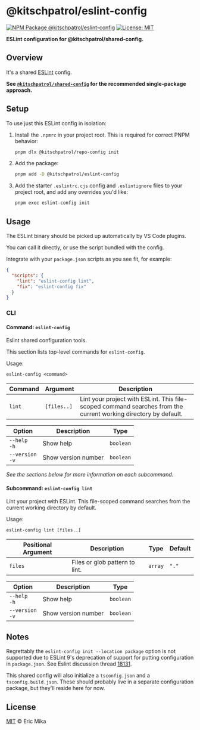<!--+ Warning: Content inside HTML comment blocks was generated by mdat and may be overwritten. +-->

<!-- title -->

# @kitschpatrol/eslint-config

<!-- /title -->

<!-- badges -->

[![NPM Package @kitschpatrol/eslint-config](https://img.shields.io/npm/v/@kitschpatrol/eslint-config.svg)](https://npmjs.com/package/@kitschpatrol/eslint-config)
[![License: MIT](https://img.shields.io/badge/License-MIT-yellow.svg)](https://opensource.org/licenses/MIT)

<!-- /badges -->

<!-- description -->

**ESLint configuration for @kitschpatrol/shared-config.**

<!-- /description -->

## Overview

It's a shared [ESLint](https://eslint.org) config.

**See [`@kitschpatrol/shared-config`](https://www.npmjs.com/package/@kitschpatrol/shared-config) for the recommended single-package approach.**

## Setup

To use just this ESLint config in isolation:

1. Install the `.npmrc` in your project root. This is required for correct PNPM behavior:

   ```sh
   pnpm dlx @kitschpatrol/repo-config init
   ```

2. Add the package:

   ```sh
   pnpm add -D @kitschpatrol/eslint-config
   ```

3. Add the starter `.eslintrc.cjs` config and `.eslintignore` files to your project root, and add any overrides you'd like:

   ```sh
   pnpm exec eslint-config init
   ```

## Usage

The ESLint binary should be picked up automatically by VS Code plugins.

You can call it directly, or use the script bundled with the config.

Integrate with your `package.json` scripts as you see fit, for example:

```json
{
  "scripts": {
    "lint": "eslint-config lint",
    "fix": "eslint-config fix"
  }
}
```

### CLI

<!-- cli-help -->

#### Command: `eslint-config`

Eslint shared configuration tools.

This section lists top-level commands for `eslint-config`.

Usage:

```txt
eslint-config <command>
```

| Command | Argument    | Description                                                                                                     |
| ------- | ----------- | --------------------------------------------------------------------------------------------------------------- |
| `lint`  | `[files..]` | Lint your project with ESLint. This file-scoped command searches from the current working directory by default. |

| Option              | Description         | Type      |
| ------------------- | ------------------- | --------- |
| `--help`<br>`-h`    | Show help           | `boolean` |
| `--version`<br>`-v` | Show version number | `boolean` |

_See the sections below for more information on each subcommand._

#### Subcommand: `eslint-config lint`

Lint your project with ESLint. This file-scoped command searches from the current working directory by default.

Usage:

```txt
eslint-config lint [files..]
```

| Positional Argument | Description                    | Type    | Default |
| ------------------- | ------------------------------ | ------- | ------- |
| `files`             | Files or glob pattern to lint. | `array` | `"."`   |

| Option              | Description         | Type      |
| ------------------- | ------------------- | --------- |
| `--help`<br>`-h`    | Show help           | `boolean` |
| `--version`<br>`-v` | Show version number | `boolean` |

<!-- /cli-help -->

## Notes

Regrettably the `eslint-config init --location package` option is not supported due to ESLint 9's deprecation of support for putting configuration in `package.json`. See Eslint discussion thread [18131](https://github.com/eslint/eslint/discussions/18131).

This shared config will also initialize a `tsconfig.json` and a `tsconfig.build.json`. These should probably live in a separate configuration package, but they'll reside here for now.

<!-- license -->

## License

[MIT](license.txt) © Eric Mika

<!-- /license -->
